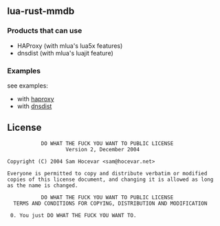 ## lua-rust-mmdb

### Products that can use

* HAProxy (with mlua's lua5x features)
* dnsdist (with mlua's luajit feature)

### Examples

see examples:
* with [haproxy](examples/haproxy)
* with [dnsdist](examples/dnsdist)

## License

```
           DO WHAT THE FUCK YOU WANT TO PUBLIC LICENSE
                   Version 2, December 2004
 
Copyright (C) 2004 Sam Hocevar <sam@hocevar.net>

Everyone is permitted to copy and distribute verbatim or modified
copies of this license document, and changing it is allowed as long
as the name is changed.
 
           DO WHAT THE FUCK YOU WANT TO PUBLIC LICENSE
  TERMS AND CONDITIONS FOR COPYING, DISTRIBUTION AND MODIFICATION

 0. You just DO WHAT THE FUCK YOU WANT TO.
```